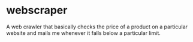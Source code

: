 # webscraper
A web crawler that basically checks the price of a product on a particular website and mails me whenever it falls below a particular limit.
